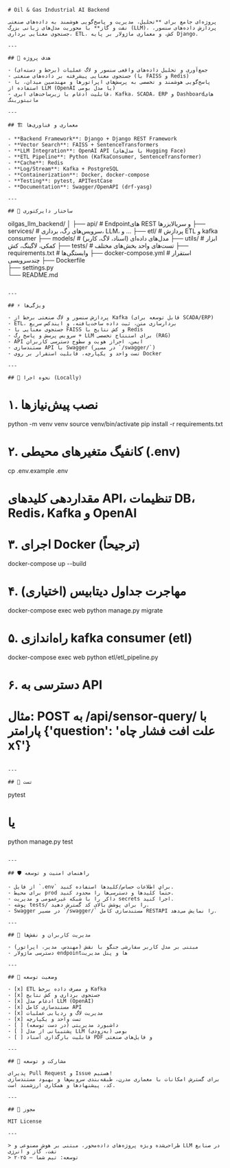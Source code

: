 

```
# Oil & Gas Industrial AI Backend

پروژه‌ای جامع برای **تحلیل، مدیریت و پاسخ‌گویی هوشمند به داده‌های صنعتی نفت و گاز** با محوریت مدل‌های زبانی بزرگ (LLM)، پردازش داده‌های سنسور، جستجوی معنایی برداری، ETL، کش، و معماری ماژولار بر پایه Django.

---

## 🎯 هدف پروژه

- جمع‌آوری و تحلیل داده‌های واقعی سنسور و لاگ عملیات (برخط و دسته‌ای)
- جستجوی معنایی پیشرفته بر داده‌های صنعتی (با FAISS و Redis)
- پاسخ‌گویی هوشمند و تخصصی به پرسش‌های اپراتورها و مهندسین میدان، با استفاده از LLM (OpenAI یا مدل بومی)
- قابلیت ادغام با زیرساخت‌های ابری، Kafka، SCADA، ERP و Dashboardهای مانیتورینگ

---

## 🏗️ معماری و فناوری‌ها

- **Backend Framework**: Django + Django REST Framework
- **Vector Search**: FAISS + SentenceTransformers
- **LLM Integration**: OpenAI API (یا مدل‌های Hugging Face)
- **ETL Pipeline**: Python (KafkaConsumer, SentenceTransformer)
- **Cache**: Redis
- **Log/Stream**: Kafka + PostgreSQL
- **Containerization**: Docker, docker-compose  
- **Testing**: pytest, APITestCase  
- **Documentation**: Swagger/OpenAPI (drf-yasg)

---

## 📂 ساختار دایرکتوری

```
oilgas_llm_backend/
│
├── api/                # Endpointهای REST و سریالایزرها
├── services/           # سرویس‌های رگ، برداری، LLM، و ...
├── etl/                # پردازش ETL و kafka consumer
├── models/             # مدل‌های داده‌ای (اسناد، لاگ، کاربر)
├── utils/              # ابزار کمکی، لاگینگ، کش
├── tests/              # تست‌های واحد بخش‌های مختلف
├── requirements.txt    # وابستگی‌ها
├── docker-compose.yml  # استقرار چندسرویسی
├── Dockerfile          
├── settings.py         
└── README.md
```

---

## ⚡ ویژگی‌ها

- پردازش سنسور و لاگ صنعتی برخط از Kafka (قابل توسعه برای SCADA/ERP)
- ETL، بردارسازی متن، ثبت داده ساخت‌یافته، و ایندکس سریع
- جستجوی معنایی با FAISS و کش نتایج با Redis
- سرویس پرسش و پاسخ رگ + LLM برای استنتاج تخصصی (RAG)
- API ایمن، احراز هویت و سطوح دسترسی کاربران
- مستندسازی API با Swagger (در مسیر `/swagger/`)
- تست واحد و یکپارچه، قابلیت استقرار بر روی Docker

---

## 🚀 نحوه اجرا (Locally)

```
# ۱. نصب پیش‌نیازها
python -m venv venv
source venv/bin/activate
pip install -r requirements.txt

# ۲. کانفیگ متغیرهای محیطی (.env)
cp .env.example .env
# مقداردهی کلیدهای API، تنظیمات DB، Redis، Kafka و OpenAI

# ۳. اجرای Docker (ترجیحاً)
docker-compose up --build

# ۴. (اختیاری) مهاجرت جداول دیتابیس
docker-compose exec web python manage.py migrate

# ۵. راه‌اندازی kafka consumer (etl)
docker-compose exec web python etl/etl_pipeline.py

# ۶. دسترسی به API
# مثال: POST به /api/sensor-query/ با پارامتر {'question': 'علت افت فشار چاه x؟'}
```

---

## 🧪 تست

```
pytest
# یا
python manage.py test
```

---

## 🛡️ راهنمای امنیت و توسعه

- از فایل `.env` برای اطلاعات حساس/کلیدها استفاده کنید.
- برای محیط prod حتماً کلیدها و دسترسی‌ها را محدود کنید.
- داکر را با شبکه غیرعمومی و مدیریت secrets اجرا کنید.
- پوشه tests/ را برای پوشش بالای کد گسترش دهید.
- Swagger در مسیر `/swagger/` مستندسازی کامل REST‌API را نمایش می‌دهد.

---

## 👥 مدیریت کاربران و نقش‌ها

- مبتنی بر مدل کاربر سفارشی جنگو با نقش (مهندس، مدیر، اپراتور)
- دسترسی ماژولار endpointها و پنل مدیریت

---

## 📝 وضعیت توسعه

- [x] ETL و مصرف داده برخط Kafka
- [x] جستجوی برداری و کش نتایج
- [x] ادغام مدل LLM (OpenAI)
- [x] مستندسازی کامل API
- [x] مدیریت لاگ و ردیابی عملیات
- [x] تست واحد و یکپارچه
- [ ] داشبورد مدیریتی (در دست توسعه)
- [ ] پشتیبانی از مدل LLM بومی (به‌زودی)
- [ ] قابلیت بارگذاری اسناد PDF و فایل‌های صنعتی

---

## 💬 مشارکت و توسعه

پذیرای Pull Request و Issue هستیم!
برای گسترش امکانات با معماری مدرن، طبقه‌بندی سرویس‌ها و بهبود مستندسازی کد، پیشنهادها و همکاری ارزشمند است.

---

## 📄 مجوز

MIT License

---

> طراحی‌شده ویژه پروژه‌های داده‌محور، مبتنی بر هوش مصنوعی و LLM در صنایع نفت، گاز و انرژی  
> توسعه: تیم شما — ۲۰۲۵
```

